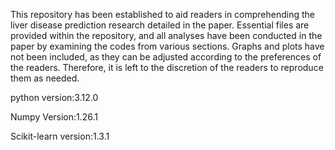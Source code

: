 This repository has been established to aid readers in comprehending the liver disease prediction research detailed in the paper. 
Essential files are provided within the repository, and all analyses have been conducted in the paper by examining the codes from various sections. 
Graphs and plots have not been included, as they can be adjusted according to the preferences of the readers. 
Therefore, it is left to the discretion of the readers to reproduce them as needed.

python version:3.12.0

Numpy Version:1.26.1

Scikit-learn version:1.3.1

